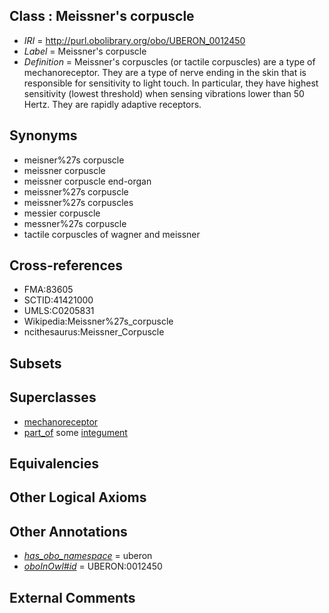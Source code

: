 
## Class : Meissner's corpuscle

 * *IRI* = http://purl.obolibrary.org/obo/UBERON_0012450
 * *Label* = Meissner's corpuscle
 * *Definition* = Meissner's corpuscles (or tactile corpuscles) are a type of mechanoreceptor. They are a type of nerve ending in the skin that is responsible for sensitivity to light touch. In particular, they have highest sensitivity (lowest threshold) when sensing vibrations lower than 50 Hertz. They are rapidly adaptive receptors.

## Synonyms

 * meisner%27s corpuscle
 * meissner corpuscle
 * meissner corpuscle end-organ
 * meissner%27s corpuscle
 * meissner%27s corpuscles
 * messier corpuscle
 * messner%27s corpuscle
 * tactile corpuscles of wagner and meissner

## Cross-references

 * FMA:83605
 * SCTID:41421000
 * UMLS:C0205831
 * Wikipedia:Meissner%27s_corpuscle
 * ncithesaurus:Meissner_Corpuscle

## Subsets


## Superclasses

 * [mechanoreceptor](../../UBERON/49/UBERON_0012449.md)
 * [part_of](../../BFO/50/BFO_0000050.md) some [integument](../../UBERON/99/UBERON_0002199.md)

## Equivalencies


## Other Logical Axioms


## Other Annotations

 * *[has_obo_namespace](../../ce/oboInOwl#hasOBONamespace.md)* = uberon
 * *[oboInOwl#id](../../id/oboInOwl#id.md)* = UBERON:0012450

## External Comments


